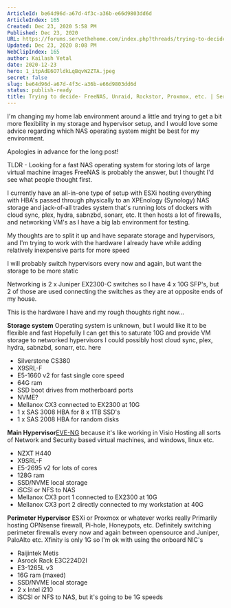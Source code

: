 ```yaml
---
ArticleId: be64d96d-a67d-4f3c-a36b-e66d9803dd6d
ArticleIndex: 165
Created: Dec 23, 2020 5:58 PM
Published: Dec 23, 2020
URL: https://forums.servethehome.com/index.php?threads/trying-to-decide-freenas-unraid-rockstor-proxmox-etc.25107/
Updated: Dec 23, 2020 8:08 PM
WebClipIndex: 165
author: Kailash Vetal
date: 2020-12-23
hero: 1_itpAdE6O7ldkLqBqvW2ZTA.jpeg
secret: false
slug: be64d96d-a67d-4f3c-a36b-e66d9803dd6d
status: publish-ready
title: Trying to decide- FreeNAS, Unraid, Rockstor, Proxmox, etc. | ServeTheHome Forums
---
```

I'm changing my home lab environment around a little and trying to get a bit more flexibility in my storage and hypervisor setup, and I would love some advice regarding which NAS operating system might be best for my environment.

Apologies in advance for the long post!

TLDR - Looking for a fast NAS operating system for storing lots of large virtual machine images FreeNAS is probably the answer, but I thought I'd see what people thought first.

I currently have an all-in-one type of setup with ESXi hosting everything with HBA's passed through physically to an XPEnology (Synology) NAS storage and jack-of-all trades system that's running lots of dockers with cloud sync, plex, hydra, sabnzbd, sonarr, etc. It then hosts a lot of firewalls, and networking VM's as I have a big lab environment for testing.

My thoughts are to split it up and have separate storage and hypervisors, and I'm trying to work with the hardware I already have while adding relatively inexpensive parts for more speed

I will probably switch hypervisors every now and again, but want the storage to be more static

Networking is 2 x Juniper EX2300-C switches so I have 4 x 10G SFP's, but 2 of those are used connecting the switches as they are at opposite ends of my house.

This is the hardware I have and my rough thoughts right now...

**Storage system** Operating system is unknown, but I would like it to be flexible and fast Hopefully I can get this to saturate 10G and provide VM storage to networked hypervisors I could possibly host cloud sync, plex, hydra, sabnzbd, sonarr, etc. here

- Silverstone CS380
- X9SRL-F
- E5-1660 v2 for fast single core speed
- 64G ram
- SSD boot drives from motherboard ports
- NVME?
- Mellanox CX3 connected to EX2300 at 10G
- 1 x SAS 3008 HBA for 8 x 1TB SSD's
- 1 x SAS 2008 HBA for random disks

**Main Hypervisor**[EVE-NG](https://www.eve-ng.net/) because it's like working in Visio  Hosting all sorts of Network and Security based virtual machines, and windows, linux etc.

- NZXT H440
- X9SRL-F
- E5-2695 v2 for lots of cores
- 128G ram
- SSD/NVME local storage
- iSCSI or NFS to NAS
- Mellanox CX3 port 1 connected to EX2300 at 10G
- Mellanox CX3 port 2 directly connected to my workstation at 40G

**Perimeter Hypervisor** ESXi or Proxmox or whatever works really Primarily hosting OPNsense firewall, Pi-hole, Honeypots, etc. Definitely switching perimeter firewalls every now and again between opensource and Juniper, PaloAlto etc. Xfinity is only 1G so I'm ok with using the onboard NIC's

- Raijintek Metis
- Asrock Rack E3C224D2I
- E3-1265L v3
- 16G ram (maxed)
- SSD/NVME local storage
- 2 x Intel i210
- iSCSI or NFS to NAS, but it's going to be 1G speeds
